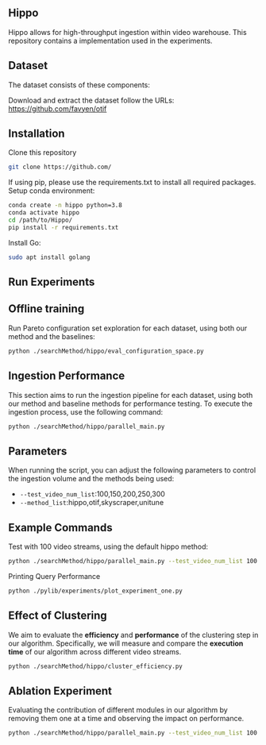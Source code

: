 Hippo
----
Hippo allows for high-throughput ingestion within video warehouse. This repository contains a implementation used in the experiments.

Dataset
-------
The dataset consists of these components:

Download and extract the dataset follow the URLs:
https://github.com/favyen/otif

Installation
------------
Clone this repository
```bash
git clone https://github.com/
```

If using pip, please use the requirements.txt to install all required packages.
Setup conda environment:
```bash
conda create -n hippo python=3.8
conda activate hippo
cd /path/to/Hippo/
pip install -r requirements.txt
```
Install Go:
```bash
sudo apt install golang
```
Run Experiments
---------------
Offline training
---------------
Run Pareto configuration set exploration for each dataset, using both our method and the baselines:
```bash
python ./searchMethod/hippo/eval_configuration_space.py
```
Ingestion Performance
---------------
This section aims to run the ingestion pipeline for each dataset, using both our method and baseline methods for performance testing. To execute the ingestion process, use the following command:
```bash
python ./searchMethod/hippo/parallel_main.py
```
Parameters
------------------
When running the script, you can adjust the following parameters to control the ingestion volume and the methods being used:
- `--test_video_num_list`:100,150,200,250,300
- `--method_list`:hippo,otif,skyscraper,unitune
## Example Commands
Test with 100 video streams, using the default hippo method:
```bash
python ./searchMethod/hippo/parallel_main.py --test_video_num_list 100 --method_list hippo
```
Printing Query Performance 
```bash
python ./pylib/experiments/plot_experiment_one.py
```
Effect of Clustering
------------------
We aim to evaluate the **efficiency** and **performance** of the clustering step in our algorithm. Specifically, we will measure and compare the **execution time** of our algorithm across different video streams.
```bash
python ./searchMethod/hippo/cluster_efficiency.py
```
Ablation Experiment
------------------
Evaluating the contribution of different modules in our algorithm by removing them one at a time and observing the impact on performance.
```bash
python ./searchMethod/hippo/parallel_main.py --test_video_num_list 100 --method_list hippo hippo_without_pareto_reinforcement hippo_without_imitation_learning
```
